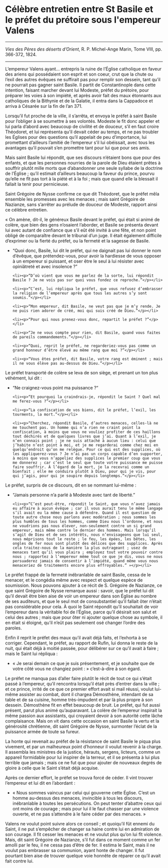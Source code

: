 # Célèbre entretien entre St Basile et le préfet du prétoire sous l'empereur Valens

***

<p><i>Vies des Pères des déserts d’Orient</i>, R. P. Michel-Ange Marin, Tome VIII, pp. 366-372, 1824.</p>
<hr>

<p>L’empereur Valens ayant... entrepris la ruine de l’Église catholique en faveur des ariens qui possédaient son esprit et son coeur, crut que la chute ou l’exil des autres évêques ne suffirait pas pour remplir son dessein, tant qu’il ne pourrait pas gagner saint Basile. Il partit de Constantinople dans cette intention, faisant marcher devant lui Modeste, préfet du prétoire, pour préparer les voies à son impiété, et après avoir fait des maux étonnants aux catholiques de la Bithynie et de la Galatie, il entra dans la Cappadoce et arriva à Césarée sur la fin de l’an 371.</p>

<p>Lorsqu’il fut proche de la ville, il s’arrêta, et envoya le préfet à saint Basile pour l’obliger à se soumettre à ses volontés. Modeste le fit donc appeler et lui parla d’abord avec beaucoup de civilité et de douceur, s’il en faut croire Théodoret, et lui représenta qu’il devait céder au temps, et ne pas troubler les Églises pour des questions qu’il appelait de peu d’importance, lui promettant d’ailleurs l’amitié de l’empereur s’il  lui obéissait, avec tous les avantages qu’il pouvait s’en promettre tant pour lui que pour ses amis.</p>

<p>Mais saint Basile lui répondit, que ses discours n’étaient bons que pour des enfants, et que les personnes nourries de la parole de Dieu étaient prêtes à souffrir plutôt mille morts que d’abandonner une seule syllabe de la doctrine de l’Église ; qu’il estimait d’ailleurs beaucoup la faveur du prince, pourvu qu’elle ne fît pas tort à la piété et à la foi ; mais que quand elle la blessait il fallait la tenir pour pernicieuse.</p>

<p>Saint Grégoire de Nysse confirme ce que dit Théodoret, que le préfet mêla ensemble les promesses avec les menaces ; mais saint Grégoire de Nazianze, sans s’arrêter au prélude de douceur de Modeste, rapport ainsi ce célèbre entretien.</p>

<p>« On amène, dit-il, le généreux Basile devant le préfet, qui était si animé de colère, que bien des gens n’osaient l’aborder, et Basile se présenta devant lui avec autant de confiance que s’il eût été invité à une fête, et non point obligé de comparaître devant le tribunal d’un juge. Il était également difficile d’exprimer ou la fierté du préfet, ou la fermeté et la sagesse de Basile.</p>

<ul>
    <li><p>“Quoi donc, Basile, lui dit le préfet, qui ne daignait pas lui donner le nom d’évêque, que prétendez-vous, pour avoir la hardiesse de vous opposer à un empereur si puissant, et oser être le seul à lui résister avec opiniâtreté et avec insolence ?”</p></li>

    <li><p>“D’où vient que vous me parlez de la sorte, lui répondit Basile ? Je ne vois pas sur quoi vous fondez ce reproche.”</p></li>

    <li><p>“C’est, lui répliqua le préfet, que vous refusez d’embrasser la religion de l’empereur après que tous les autres s’y sont soumis.”</p></li>

    <li><p>“Mon empereur, dit Basile, ne veut pas que je m’y rende. Je ne puis rien adorer de créé, moi qui suis créé de Dieu.”</p></li>

    <li><p>“Pour qui nous prenez-vous donc, repartit le préfet ?”</p></li>

    <li><p>“Je ne vous compte pour rien, dit Basile, quand vous faites de pareils commandements.”</p></li>

    <li><p>“Quoi, reprit le préfet, ne regarderiez-vous pas comme un grand honneur d’être élevé au même rang que moi ?”</p></li>

    <li><p>“Vous êtes préfet, dit Basile, votre rang est éminent ; mais il ne vous élève pas au-dessus de Dieu.”</p></li>
</ul>

<p>Le préfet transporté de colère se leva de son siège, et prenant un ton plus véhément, lui dit :</p>

<ul>
    <li><p>“Ne craignez-vous point ma puissance ?“</p></li>

    <li><p>“Et pourquoi la craindrais-je, répondit le Saint ? Quel mal me ferez-vous ?”</p></li>

    <li><p>“La confiscation de vos biens, dit le préfet, l’exil, les tourments, la mort.”</p></li>

    <li><p>“Cherchez, répondit Basile, d’autres menaces, celles-là ne me touchent pas. Un homme qui n’a rien ne craint point la confiscation, à moins que vous ne vouliez profiter de ces haillons tout déchirés et de quelques livres que j’ai. Quant à l’exil, je n’en connais point ; je ne suis attaché à aucun lieu : celui que j’habite n’est point à moi, et je me regarderai comme chez moi en quelqu’endroit qu’on me relègue. Pour ce qui est des supplices, où les appliquerez-vous ? Je n’ai pas un corps capable d’en supporter, à moins que vous n’appeliez des supplices le premier coup que vous me donnerez ; car c’est le seul que toute votre puissance me puisse faire souffrir. À l’égard de la mort, je la recevrai comme un bienfait ; elle me conduira plutôt à Dieu, pour qui je vis, pour qui j’agis, pour qui je soupire depuis longtemps.”</p></li>
</ul>

<p>Le préfet, surpris de ce discours, dit en se nommant lui-même :</p>

<ul>
    <li><p>“Jamais personne n’a parlé à Modeste avec tant de liberté.”</p></li>

    <li><p>“C’est peut-être, répondit le Saint, que vous n’avez jamais eu affaire à aucun évêque ; car il vous aurait tenu le même langage s’il avait eu la même cause à défendre. Quand il est question de toute autre chose nous parlons avec modération ; nous sommes les plus humbles de tous les hommes, comme Dieu nous l’ordonne, et nous ne voudrions pas nous élever, non-seulement contre un si grand empereur, mais même contre le dernier des hommes. Mais lorsqu’il s’agit de Dieu et de ses intérêts, nous n’envisageons que lui seul, nous méprisons tout le reste ; le feu, les épées, les bêtes, les ongles de fer nous sont plutôt des délices que des supplices. Après cela traitez-nous de la manière la plus outrageant ; usez de menaces tant qu’il vous plaira ; employez tout votre pouvoir contre nous ; rapportez à l’empereur même tout ce que je dis, vous ne nous persuaderez jamais de consentir à l’impiété, quand même vous nous menaceriez de traitements encore plus effroyables.” »</p></li>
</ul>

<p>Le préfet frappé de la fermeté inébranlable de saint Basile, cessa de le menacer, et le congédia même avec respect et quelque espèce de soumission. Nous pouvons ajouter à ce récit de S. Grégoire de Nazianze, ce que saint Grégoire de Nysse remarque aussi : savoir, que le préfet lui dit qu’il devait être bien aise de voir un empereur dans son Église au nombre de ses auditeurs, et que le seul mot de consubstantiel qu’il fallait ôter n’était pas considérable pour cela. À quoi le Saint répondit qu’il souhaitait de voir l’empereur dans la véritable foi de l’Église, parce qu’il désirait son salut et celui des autres ; mais que pour ôter ni ajouter quelque chose au symbole, il en était si éloigné, qu’il n’eût pas seulement osé changer l’ordre des paroles.</p>

<p>Enfin il reprit le préfet des maux qu’il avait déjà faits, et l’exhorta à se corriger. Cependant, le préfet, au rapport de Rufin, lui donna le reste de la nuit, qui était déjà à moitié passée, pour délibérer sur ce qu’il avait à faire ; mais le Saint lui répliqua :</p>

<ul>
    <li><p>« Je serai demain ce que je suis présentement, et je souhaite que de votre côté vous ne changiez point : » c’est-à-dire à son égard.</p></li>
</ul>

<p>Le préfet ne manqua pas d’aller faire plutôt le récit de tout ce qui s’était passé à l’empereur, qu’il rencontra lorsqu’il était près d’entrer dans la ville ; et ce prince, irrité de ce que ce premier effort avait si mail réussi, voulut lui-même assister au combat, dont il chargea Démosthène, intendant de sa table et de sa cuisine, homme très-impudent et par là plus propre à son dessein. Démosthène fit en effet beaucoup de bruit. Le préfet, qui fut aussi présent, parut plus animé qu’auparavant. La colère de l’empereur inspirait la même passion aux assistants, qui croyaient devoir à son autorité cette lâche complaisance. Mais on vit dans cette occasion en saint Basile la vertu et la générosité chrétienne, dit saint Grégoire de Nysse, surmonter l’éclat de la puissance armée de toute sa fureur.</p>

<p>La honte qui revenait au préfet de la résistance de saint Basile le piqua plus vivement, et par un malheureux point d’honneur il voulut revenir à la charge. Il assembla les ministres de la justice, hérauts, sergens, licteurs, comme un appareil formidable pour lui inspirer de la terreur, et il se présenta à lui plus terrible que jamais ; mais ce ne fut que pour ajouter de nouveaux degrés de gloire à celle que le Saint s’était déjà acquise.</p>

<p>Après ce dernier effort, le préfet se trouva forcé de céder. Il vint trouver l’empereur et lui dit en l’abordant :</p>

<ul>
    <li><p>« Nous sommes vaincus par celui qui gouverne cette Église. C’est un homme au-dessus des menaces, invincible à tous les discours, inébranlable à toutes les persécutions. On peut tenter d’abattre ceux qui ont moins de courage ; mais pour lui il le faut chasser par une violence ouverte, et ne pas s’attendre à le faire céder par des menaces. »</p></li>
</ul>

<p>Valens ne voulut point suivre alors ce conseil ; et quoiqu’il fût ennemi du Saint, il ne put s’empêcher de changer sa haine contre lui en admiration de son courage. Il fit cesser les menaces et ne voulut plus qu’on lui fît violence. Mais, dit saint Grégoire de Nazianze, s’il fut dans ce moment comme un fer amolli par le feu, il ne cessa pas d’être de fer. Il estima le Saint, mais il ne voulut pas embrasser sa communion, ayant honte de changer. Il fut pourtant bien aise de trouver quelque voie honnête de réparer ce qu’il avait fait contre lui.</p>
